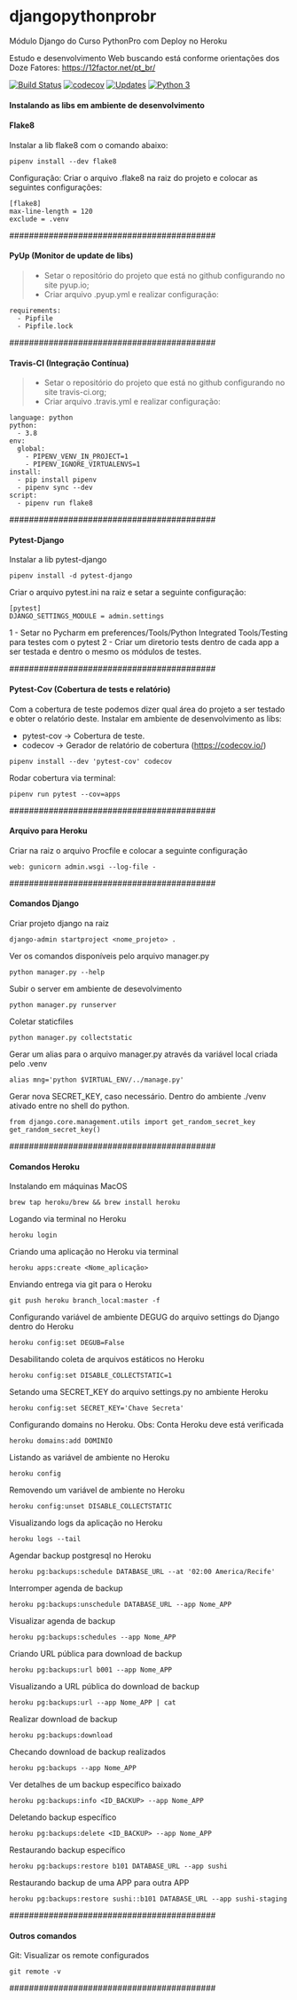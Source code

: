 # djangopythonprobr
Módulo Django do Curso PythonPro com Deploy no Heroku

Estudo e desenvolvimento Web buscando está conforme orientações dos Doze Fatores:
https://12factor.net/pt_br/

[![Build Status](https://travis-ci.org/daciolima/djangopythonprobr.svg?branch=master)](https://travis-ci.org/daciolima/djangopythonprobr)
[![codecov](https://codecov.io/gh/daciolima/djangopythonprobr/branch/master/graph/badge.svg)](https://codecov.io/gh/daciolima/djangopythonprobr)
[![Updates](https://pyup.io/repos/github/daciolima/djangopythonprobr/shield.svg)](https://pyup.io/repos/github/daciolima/djangopythonprobr/)
[![Python 3](https://pyup.io/repos/github/daciolima/djangopythonprobr/python-3-shield.svg)](https://pyup.io/repos/github/daciolima/djangopythonprobr/)


#### Instalando as libs em ambiente de desenvolvimento

#### Flake8
Instalar a lib flake8 com o comando abaixo:
```console
pipenv install --dev flake8
```

Configuração: Criar o arquivo .flake8 na raiz do projeto e colocar as seguintes configurações:
```console
[flake8]
max-line-length = 120
exclude = .venv
```


##########################################


#### PyUp (Monitor de update de libs)
> - Setar o repositório do projeto que está no github configurando no site pyup.io;
> - Criar arquivo .pyup.yml e realizar configuração:

````console
requirements:
  - Pipfile
  - Pipfile.lock
````

##########################################


#### Travis-CI (Integração Contínua)
> - Setar o repositório  do projeto que está no github configurando no site travis-ci.org;
> - Criar arquivo .travis.yml e realizar configuração:
```console
language: python
python:
  - 3.8
env:
  global:
    - PIPENV_VENV_IN_PROJECT=1
    - PIPENV_IGNORE_VIRTUALENVS=1
install:
  - pip install pipenv
  - pipenv sync --dev
script:
  - pipenv run flake8
```


##########################################


#### Pytest-Django
Instalar a lib pytest-django
```console
pipenv install -d pytest-django
````
Criar o arquivo pytest.ini na raiz e setar a seguinte configuração:
```console
[pytest]
DJANGO_SETTINGS_MODULE = admin.settings
````

1 - Setar no Pycharm em preferences/Tools/Python Integrated Tools/Testing
para testes com o pytest
2 - Criar um diretorio tests dentro de cada app a ser testada e dentro o 
mesmo os módulos de testes.

##########################################

#### Pytest-Cov (Cobertura de tests e relatório)
Com a cobertura de teste podemos dizer qual área do 
projeto a ser testado e obter o relatório deste.
Instalar em ambiente de desenvolvimento as libs:
- pytest-cov -> Cobertura de teste.
- codecov -> Gerador de relatório de cobertura (https://codecov.io/)
```console
pipenv install --dev 'pytest-cov' codecov
```
Rodar cobertura via terminal:
```console
pipenv run pytest --cov=apps
```
##########################################

#### Arquivo para Heroku 
Criar na raiz o arquivo Procfile e colocar a seguinte configuração
```console
web: gunicorn admin.wsgi --log-file -
```

##########################################


#### Comandos Django
Criar projeto django na raiz
```console
django-admin startproject <nome_projeto> .
````

Ver os comandos disponíveis pelo arquivo manager.py
```console
python manager.py --help
````

Subir o server em ambiente de desevolvimento
```console
python manager.py runserver
````

Coletar staticfiles
```console
python manager.py collectstatic
````

Gerar um alias para o arquivo manager.py através da variável local
criada pelo .venv
```console
alias mng='python $VIRTUAL_ENV/../manage.py'
````

Gerar nova SECRET_KEY, caso necessário.
Dentro do ambiente ./venv ativado entre no shell do python.
```console
from django.core.management.utils import get_random_secret_key
get_random_secret_key()
````

##########################################

#### Comandos Heroku
Instalando em máquinas MacOS
```console
brew tap heroku/brew && brew install heroku
````

Logando via terminal no Heroku
```console
heroku login
````

Criando uma aplicação no Heroku via terminal
```console
heroku apps:create <Nome_aplicação>
````

Enviando entrega via git para o Heroku
```console
git push heroku branch_local:master -f
````

Configurando variável de ambiente DEGUG do arquivo settings do Django 
dentro do Heroku
```console
heroku config:set DEGUB=False
````

Desabilitando coleta de arquivos estáticos no Heroku
```console
heroku config:set DISABLE_COLLECTSTATIC=1
````

Setando uma SECRET_KEY do arquivo settings.py no ambiente Heroku
```console
heroku config:set SECRET_KEY='Chave Secreta'
````

Configurando domains no Heroku. Obs: Conta Heroku deve está verificada
```console
heroku domains:add DOMINIO
````

Listando as variável de ambiente no Heroku
```console
heroku config
````

Removendo um variável de ambiente no Heroku
```console
heroku config:unset DISABLE_COLLECTSTATIC
````

Visualizando logs da aplicação no Heroku
````console
heroku logs --tail 
````

Agendar backup postgresql no Heroku
````console
heroku pg:backups:schedule DATABASE_URL --at '02:00 America/Recife'
````

Interromper agenda de backup
````console
heroku pg:backups:unschedule DATABASE_URL --app Nome_APP
````

Visualizar agenda de backup
````console
heroku pg:backups:schedules --app Nome_APP
````

Criando URL pública para download de backup
````console
heroku pg:backups:url b001 --app Nome_APP
````

Visualizando a URL pública do download de backup
````console
heroku pg:backups:url --app Nome_APP | cat
````

Realizar download de backup
````console
heroku pg:backups:download
````

Checando download de backup realizados
````console
heroku pg:backups --app Nome_APP
````

Ver detalhes de um backup específico baixado
````console
heroku pg:backups:info <ID_BACKUP> --app Nome_APP
````

Deletando backup específico
````console
heroku pg:backups:delete <ID_BACKUP> --app Nome_APP
````

Restaurando backup específico
````console
heroku pg:backups:restore b101 DATABASE_URL --app sushi
````

Restaurando backup de uma APP para outra APP
````console
heroku pg:backups:restore sushi::b101 DATABASE_URL --app sushi-staging
````


##########################################

#### Outros comandos
Git: Visualizar os remote configurados
```console
git remote -v
````

##########################################

